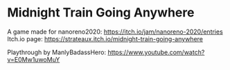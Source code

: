 # Midnight Train Going Anywhere
A game made for nanoreno2020: https://itch.io/jam/nanoreno-2020/entries
Itch.io page: https://strateaux.itch.io/midnight-train-going-anywhere

Playthrough by ManlyBadassHero: https://www.youtube.com/watch?v=E0Mw1uwoMuY
